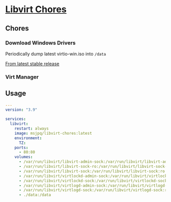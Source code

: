 # [Libvirt Chores](https://ms-jpq.github.io/libvirt-chores)

## Chores

### Download Windows Drivers

Periodically dump latest virtio-win.iso into `/data`

[From latest stable release](https://github.com/virtio-win/virtio-win-pkg-scripts)

### Virt Manager

## Usage

```yaml
---
version: "3.9"

services:
  libvirt:
    restart: always
    image: msjpq/libvirt-chores:latest
    environment:
      TZ:
    ports:
      - 80:80
    volumes:
      - /var/run/libvirt/libvirt-admin-sock:/var/run/libvirt/libvirt-admin-sock:ro
      - /var/run/libvirt/libvirt-sock-ro:/var/run/libvirt/libvirt-sock-ro:ro
      - /var/run/libvirt/libvirt-sock:/var/run/libvirt/libvirt-sock:ro
      - /var/run/libvirt/virtlockd-admin-sock:/var/run/libvirt/virtlockd-admin-sock:ro
      - /var/run/libvirt/virtlockd-sock:/var/run/libvirt/virtlockd-sock:ro
      - /var/run/libvirt/virtlogd-admin-sock:/var/run/libvirt/virtlogd-admin-sock:ro
      - /var/run/libvirt/virtlogd-sock:/var/run/libvirt/virtlogd-sock:ro
      - ./data:/data
```
